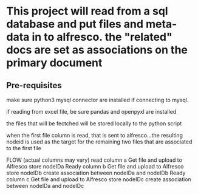 # This project will read from a sql database and put files and meta-data in to alfresco.  the "related" docs are set as associations on the primary document

## Pre-requisites

make sure python3 mysql connector are installed if connecting to mysql.

if reading from excel file, be sure pandas and openpyxl are installed

the files that will be fectched will be stored locally to the python script

when the first file column is read, that is sent to alfresco...the resulting nodeid is used as the target for the remaining two files that are associated to the first file

FLOW
(actual columns may vary)
read column a
Get file and upload to Alfresco
store nodeIDa
Ready column b
Get file and upload to Alfresco
store nodeIDb
create association between nodeIDa and nodeIDb
Ready column c
Get file and upload to Alfresco
store nodeIDc
create association between nodeIDa and nodeIDc


